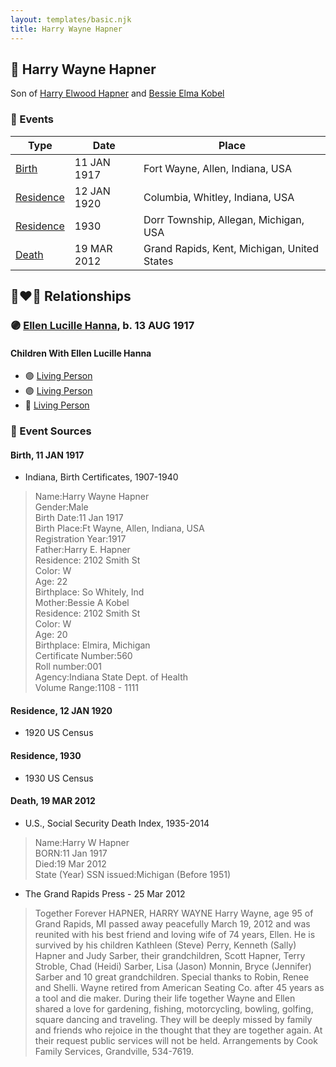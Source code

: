 ```yaml
---
layout: templates/basic.njk
title: Harry Wayne Hapner
---
```

## 🔵 Harry Wayne Hapner

Son of [Harry Elwood Hapner](/people/5/540) and [Bessie Elma Kobel](/people/3/34277096)

### 📆 Events

Type | Date | Place
------ | ------ | ------
[Birth](#event-event-2) | 11 JAN 1917 | Fort Wayne, Allen, Indiana, USA
[Residence](#event-event-0) | 12 JAN 1920 | Columbia, Whitley, Indiana, USA
[Residence](#event-event-1) | 1930 | Dorr Township, Allegan, Michigan, USA
[Death](#event-event-5) | 19 MAR 2012 | Grand Rapids, Kent, Michigan, United States

## 👩‍❤️‍👨 Relationships

### 🟣 [Ellen Lucille Hanna](/people/8/84629904), b. 13 AUG 1917

#### Children With Ellen Lucille Hanna
* 🟣 [Living Person](/people/6/61459971)
* 🟣 [Living Person](/people/2/28777806)
* 🔵 [Living Person](/people/9/94321954)
### 📰 Event Sources

#### <a id="event-event-2"></a> Birth, 11 JAN 1917
* Indiana, Birth Certificates, 1907-1940
>   
  > Name:Harry Wayne Hapner  
  > Gender:Male  
  > Birth Date:11 Jan 1917  
  > Birth Place:Ft Wayne, Allen, Indiana, USA  
  > Registration Year:1917  
  > Father:Harry E. Hapner  
  > Residence: 2102 Smith St  
  > Color: W  
  > Age: 22  
  > Birthplace: So Whitely, Ind  
  > Mother:Bessie A Kobel  
  > Residence: 2102 Smith St  
  > Color: W  
  > Age: 20  
  > Birthplace: Elmira, Michigan  
  > Certificate Number:560  
  > Roll number:001  
  > Agency:Indiana State Dept. of Health  
  > Volume Range:1108 - 1111

#### <a id="event-event-0"></a> Residence, 12 JAN 1920
* 1920 US Census

#### <a id="event-event-1"></a> Residence, 1930
* 1930 US Census

#### <a id="event-event-5"></a> Death, 19 MAR 2012
* U.S., Social Security Death Index, 1935-2014
>   
  > Name:Harry W Hapner  
  > BORN:11 Jan 1917  
  > Died:19 Mar 2012  
  > State (Year) SSN issued:Michigan (Before 1951)
* The Grand Rapids Press  - 25 Mar 2012
>   
  > Together Forever HAPNER, HARRY WAYNE Harry Wayne, age 95 of Grand Rapids, MI passed away peacefully March 19, 2012 and was reunited with his best friend and loving wife of 74 years, Ellen. He is survived by his children Kathleen (Steve) Perry, Kenneth (Sally) Hapner and Judy Sarber, their grandchildren, Scott Hapner, Terry Stroble, Chad (Heidi) Sarber, Lisa (Jason) Monnin, Bryce (Jennifer) Sarber and 10 great grandchildren. Special thanks to Robin, Renee and Shelli. Wayne retired from American Seating Co. after 45 years as a tool and die maker. During their life together Wayne and Ellen shared a love for gardening, fishing, motorcycling, bowling, golfing, square dancing and traveling. They will be deeply missed by family and friends who rejoice in the thought that they are together again. At their request public services will not be held. Arrangements by Cook Family Services, Grandville, 534-7619.